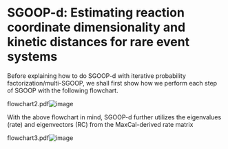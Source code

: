 # SGOOP-d: Estimating reaction coordinate dimensionality and kinetic distances for rare event systems

Before explaining how to do SGOOP-d with iterative probability factorization/multi-SGOOP, we shall first show how we perform each step of SGOOP with the following flowchart.

flowchart2.pdf![image](https://user-images.githubusercontent.com/22850008/115948672-6ec29a00-a49d-11eb-81e2-1935b6d40ff9.png)

With the above flowchart in mind, SGOOP-d further utilizes the eigenvalues (rate) and eigenvectors (RC) from the MaxCal-derived rate matrix

flowchart3.pdf![image](https://user-images.githubusercontent.com/22850008/115948744-ff00df00-a49d-11eb-8953-3141ae008dcc.png)
